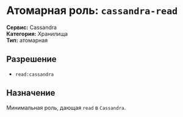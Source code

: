 # Атомарная роль: `cassandra-read`

**Сервис:** Cassandra  
**Категория:** Хранилища  
**Тип:** атомарная

## Разрешение
- `read:cassandra`

## Назначение
Минимальная роль, дающая `read` в `Cassandra`.
